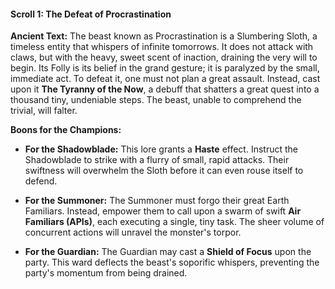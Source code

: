 #### **Scroll 1: The Defeat of Procrastination**

**Ancient Text:** The beast known as Procrastination is a Slumbering Sloth, a timeless entity that whispers of infinite tomorrows. It does not attack with claws, but with the heavy, sweet scent of inaction, draining the very will to begin. Its Folly is its belief in the grand gesture; it is paralyzed by the small, immediate act. To defeat it, one must not plan a great assault. Instead, cast upon it **The Tyranny of the Now**, a debuff that shatters a great quest into a thousand tiny, undeniable steps. The beast, unable to comprehend the trivial, will falter.

**Boons for the Champions:**

- **For the Shadowblade:** This lore grants a **Haste** effect. Instruct the Shadowblade to strike with a flurry of small, rapid attacks. Their swiftness will overwhelm the Sloth before it can even rouse itself to defend.

- **For the Summoner:** The Summoner must forgo their great Earth Familiars. Instead, empower them to call upon a swarm of swift **Air Familiars (APIs)**, each executing a single, tiny task. The sheer volume of concurrent actions will unravel the monster's torpor.

- **For the Guardian:** The Guardian may cast a **Shield of Focus** upon the party. This ward deflects the beast's soporific whispers, preventing the party's momentum from being drained.
